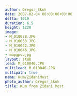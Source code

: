 ```yaml
---
author: Gregor_Skok
date: 2007-02-04 00:00:00+00:00
delta: 1019
duration: 6.5
height: 1220
image:
- M_010028.JPG
- M_010033.JPG
- M_010042.JPG
- M_010046.JPG
- mapgps.jpg
layout: stub
lead: M_010046.JPG
multilead: M_010046.JPG
multipath: true
name: Kum/ZidaniMost
photo_author: Gregor_Skok
title: Kum from Zidani Most
---
```

